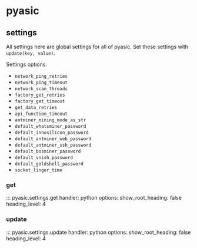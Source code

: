 # pyasic
## settings

All settings here are global settings for all of pyasic.  Set these settings with `update(key, value)`.

Settings options:

- `network_ping_retries`
- `network_ping_timeout`
- `network_scan_threads`
- `factory_get_retries`
- `factory_get_timeout`
- `get_data_retries`
- `api_function_timeout`
- `antminer_mining_mode_as_str`
- `default_whatsminer_password`
- `default_innosilicon_password`
- `default_antminer_web_password`
- `default_antminer_ssh_password`
- `default_bosminer_password`
- `default_vnish_password`
- `default_goldshell_password`
- `socket_linger_time`


### get
::: pyasic.settings.get
    handler: python
    options:
        show_root_heading: false
        heading_level: 4

### update
::: pyasic.settings.update
    handler: python
    options:
        show_root_heading: false
        heading_level: 4
